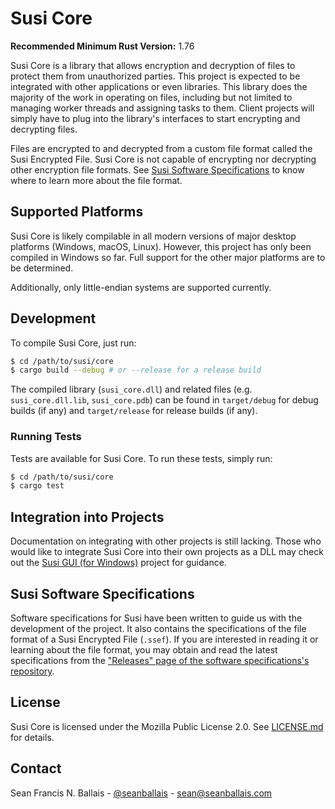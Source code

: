 # Susi Core

**Recommended Minimum Rust Version:** 1.76

Susi Core is a library that allows encryption and decryption of files to protect them from unauthorized parties. This project is expected to be integrated with other applications or even libraries. This library does the majority of the work in operating on files, including but not limited to managing worker threads and assigning tasks to them. Client projects will simply have to plug into the library's interfaces to start encrypting and decrypting files.

Files are encrypted to and decrypted from a custom file format called the Susi Encrypted File. Susi Core is not capable of encrypting nor decrypting other encryption file formats. See [Susi Software Specifications](#susi-software-specifications) to know where to learn more about the file format.

## Supported Platforms
Susi Core is likely compilable in all modern versions of major desktop platforms (Windows, macOS, Linux). However, this project has only been compiled in Windows so far. Full support for the other major platforms are to be determined.

Additionally, only little-endian systems are supported currently.

## Development
To compile Susi Core, just run:

```bash
$ cd /path/to/susi/core
$ cargo build --debug # or --release for a release build
```

The compiled library (`susi_core.dll`) and related files (e.g. `susi_core.dll.lib`, `susi_core.pdb`) can be found in `target/debug` for debug builds (if any) and `target/release` for release builds (if any).

### Running Tests
Tests are available for Susi Core. To run these tests, simply run:

```bash
$ cd /path/to/susi/core
$ cargo test
```

## Integration into Projects
Documentation on integrating with other projects is still lacking. Those who would like to integrate Susi Core into their own projects as a DLL may check out the [Susi GUI (for Windows)](https://github.com/seanballais/susi-gui-windows) project for guidance.

## Susi Software Specifications
Software specifications for Susi have been written to guide us with the development of the project. It also contains the specifications of the file format of a Susi Encrypted File (`.ssef`). If you are interested in reading it or learning about the file format, you may obtain and read the latest specifications from the ["Releases" page of the software specifications's repository](https://github.com/seanballais/susi-software-specs/releases).

## License
Susi Core is licensed under the Mozilla Public License 2.0. See [LICENSE.md](/LICENSE.md) for details.

## Contact
Sean Francis N. Ballais - [@seanballais](https://twitter.com/seanballais) - [sean@seanballais.com](mailto:sean@seanballais.com)
